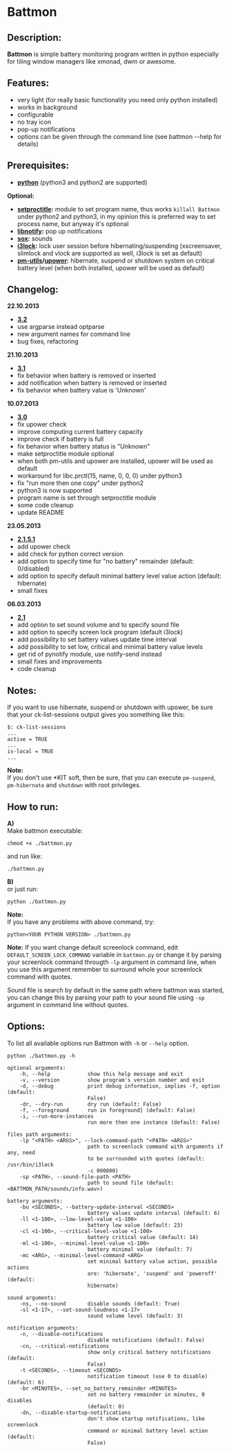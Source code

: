 # Battmon

## Description:
**Battmon** is simple battery monitoring program written in python especially for tiling window managers like xmonad, dwm or awesome.

## Features:
* very light (for really basic functionality you need only python installed)
* works in background
* configurable
* no tray icon
* pop-up notifications
* options can be given through the command line (see battmon --help for details)

## Prerequisites:
* **[python](http://python.org/download/)** (python3 and python2 are supported)

**Optional:** 
* **[setproctitle](https://code.google.com/p/py-setproctitle/):** module to set program name, thus works `killall Battmon` under python2 and python3, 
in my opinion this is preferred way to set process name, but anyway it's optional  
* **[libnotify](https://developer.gnome.org/libnotify/):** pop up notifications
* **[sox](http://sox.sourceforge.net/):** sounds
* **[i3lock](http://i3wm.org/i3lock/):** lock user session before hibernating/suspending (xscreensaver, slimlock and vlock are supported as well, i3lock is set as default)
* **[pm-utils](http://pm-utils.freedesktop.org/wiki/)/[upower](http://upower.freedesktop.org/):** hibernate, suspend or shutdown system on critical battery level (when both installed, upower will be used as default)

## Changelog:
**22.10.2013**
* **[3.2](https://github.com/nictki/Battmon/releases/3.2)**
* use argparse instead optparse
* new argument names for command line
* bug fixes, refactoring

**21.10.2013**
* **[3.1](https://github.com/nictki/Battmon/releases/3.1)**
* fix behavior when battery is removed or inserted
* add notification when battery is removed or inserted
* fix behavior when battery value is 'Unknown'

**10.07.2013**
* **[3.0](https://github.com/nictki/Battmon/releases/3.0)**
* fix upower check
* improve computing current battery capacity 
* improve check if battery is full
* fix behavior when battery status is "Unknown"
* make setproctitle module optional
* when both pm-utils and upower are installed, upower will be used as default
* workaround for libc.prctl(15, name, 0, 0, 0) under python3
* fix "run more then one copy" under python2
* python3 is now supported 
* program name is set through setproctitle module
* some code cleanup
* update README

**23.05.2013**
* **[2.1.5.1](https://github.com/nictki/Battmon/releases/2.1.5.1)**
* add upower check
* add check for python correct version
* add option to specify time for "no battery" remainder (default: 0/disabled)
* add option to specify default minimal battery level value action (default: hibernate)
* small fixes

**06.03.2013**
* **[2.1](https://github.com/nictki/Battmon/releases/2.1)**
* add option to set sound volume and to specify sound file
* add option to specify screen lock program (default i3lock)
* add possibility to set battery values update time interval
* add possibility to set low, critical and minimal battery value levels
* get rid of pynotify module, use notify-send instead
* small fixes and improvements
* code cleanup

## Notes:
If you want to use hibernate, suspend or shutdown with upower, be sure that your ck-list-sessions output gives you something like this:
 
	$: ck-list-sessions
   	...
   	active = TRUE
   	...
   	is-local = TRUE
   	...

**Note:**  
If you don't use *KIT soft, then be sure, that you can execute `pm-suspend`, `pm-hibernate` and `shutdown` with root privileges. 

## How to run:
**A)**  
Make battmon executable:
	
	chmod +x ./battmon.py

and run like:

	./battmon.py 

**B)**  
or just run:

    python ./battmon.py

**Note:**  
If you have any problems with above command, try:

	python<YOUR PYTHON VERSION> ./battmon.py

**Note:**
If you want change default screenlock command, edit `DEFAULT_SCREEN_LOCK_COMMAND` variable in `battmon.py`
or change it by parsing your screenlock command througth `-lp` argument in command line, when you use this argument remember
to surround whole your screenlock command with quotes.

Sound file is search by default in the same path where battmon was started,
you can change this by parsing your path to your sound file using `-sp` argument in command line without quotes.

## Options:
To list all available options run Battmon with `-h` or `--help` option.
	
	python ./battmon.py -h

    optional arguments:
        -h, --help            show this help message and exit
        -v, --version         show program's version number and exit
        -d, --debug           print debug information, implies -f, option (default:
                              False)
        -dr, --dry-run        dry run (default: False)
        -f, --foreground      run in foreground] (default: False)
        -i, --run-more-instances
                              run more then one instance (default: False)

    files path arguments:
        -lp "<PATH> <ARGS>", --lock-command-path "<PATH> <ARGS>"
                              path to screenlock command with arguments if any, need
                              to be surrounded with quotes (default: /usr/bin/i3lock
                              -c 000000)
        -sp <PATH>, --sound-file-path <PATH>
                              path to sound file (default: <BATTMON_PATH/sounds/info.wav>)

    battery arguments:
        -bu <SECONDS>, --battery-update-interval <SECONDS>
                              battery values update interval (default: 6)
        -ll <1-100>, --low-level-value <1-100>
                              battery low value (default: 23)
        -cl <1-100>, --critical-level-value <1-100>
                              battery critical value (default: 14)
        -ml <1-100>, --minimal-level-value <1-100>
                              battery minimal value (default: 7)
        -mc <ARG>, --minimal-level-command <ARG>
                              set minimal battery value action, possible actions
                              are: 'hibernate', 'suspend' and 'poweroff' (default:
                              hibernate)

    sound arguments:
        -ns, --no-sound       disable sounds (default: True)
        -sl <1-17>, --set-sound-loudness <1-17>
                              sound volume level (default: 3)

    notification arguments:
        -n, --disable-notifications
                              disable notifications (default: False)
        -cn, --critical-notifications
                              show only critical battery notifications (default:
                              False)
        -t <SECONDS>, --timeout <SECONDS>
                              notification timeout (use 0 to disable) (default: 6)
        -br <MINUTES>, --set_no_battery_remainder <MINUTES>
                              set no battery remainder in minutes, 0 disables
                              (default: 0)
        -dn, --disable-startup-notifications
                              don't show startup notifications, like screenlock
                              command or minimal battery level action (default:
                              False)

